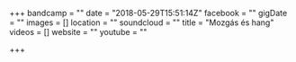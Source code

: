 +++
bandcamp = ""
date = "2018-05-29T15:51:14Z"
facebook = ""
gigDate = ""
images = []
location = ""
soundcloud = ""
title = "Mozgás és hang"
videos = []
website = ""
youtube = ""

+++
